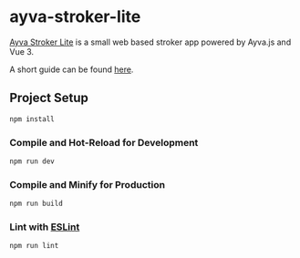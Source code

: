 # ayva-stroker-lite

<a href="http://ayva-stroker-lite.io">Ayva Stroker Lite</a> is a small web based stroker app powered by Ayva.js and Vue 3.

A short guide can be found <a href="https://ayvajs.github.io/ayvajs-docs/tutorial-ayva-stroker-lite.html">here</a>.

## Project Setup

```sh
npm install
```

### Compile and Hot-Reload for Development

```sh
npm run dev
```

### Compile and Minify for Production

```sh
npm run build
```

### Lint with [ESLint](https://eslint.org/)

```sh
npm run lint
```